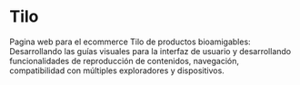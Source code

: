 # Tilo

Pagina web para el ecommerce Tilo de productos bioamigables: Desarrollando las guías visuales para la interfaz de usuario y desarrollando funcionalidades de reproducción de contenidos, navegación, compatibilidad con múltiples exploradores y dispositivos.
